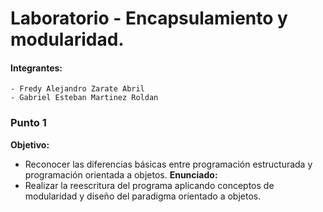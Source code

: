 # Laboratorio - Encapsulamiento y modularidad.
#### Integrantes:
    - Fredy Alejandro Zarate Abril
    - Gabriel Esteban Martinez Roldan
### Punto 1
**Objetivo:**
- Reconocer las diferencias básicas entre programación estructurada y programación orientada a objetos.
**Enunciado:**
- Realizar la reescritura del programa aplicando conceptos de modularidad y diseño del paradigma orientado a objetos.
